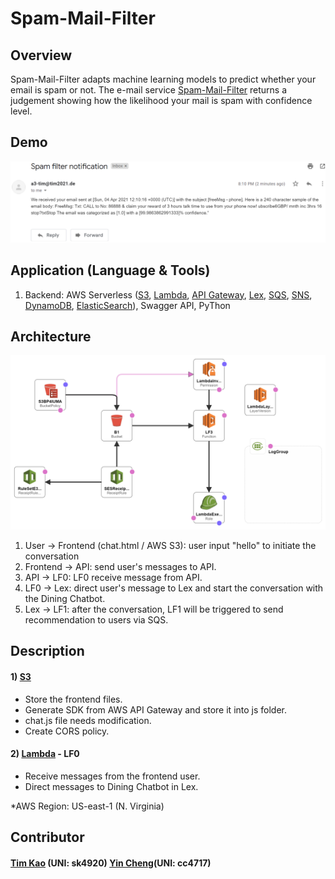 # Spam-Mail-Filter #

## Overview ##
Spam-Mail-Filter adapts machine learning models to predict whether your email is spam or not. The e-mail service [Spam-Mail-Filter](a3-tim@tim2021.de) returns a judgement showing how the likelihood your mail is spam with confidence level.

## Demo ##
![image](https://github.com/tim-kao/Spam-Mail-Filter/blob/main/demo/demo.png)

## Application (Language & Tools) ##
1) Backend: AWS Serverless ([S3](https://aws.amazon.com/s3/), [Lambda](https://aws.amazon.com/lambda/), [API Gateway](https://aws.amazon.com/apigateway/), [Lex](https://aws.amazon.com/lex/), [SQS](https://aws.amazon.com/sqs/), [SNS](https://aws.amazon.com/sns/), [DynamoDB](https://aws.amazon.com/dynamodb/), [ElasticSearch](https://aws.amazon.com/es/)), Swagger API, PyThon


## Architecture ##
![image](https://github.com/tim-kao/Spam-Mail-Filter/blob/main/demo/architecture.png)
1) User -> Frontend (chat.html / AWS S3): user input "hello" to initiate the conversation
2) Frontend -> API: send user's messages to API.
3) API -> LF0: LF0 receive message from API.
4) LF0 -> Lex: direct user's message to Lex and start the conversation with the Dining Chatbot.
5) Lex -> LF1: after the conversation, LF1 will be triggered to send recommendation to users via SQS.


## Description ##
#### 1) [S3](https://aws.amazon.com/s3/)
- Store the frontend files.
- Generate SDK from AWS API Gateway and store it into js folder.
- chat.js file needs modification.
- Create CORS policy.

#### 2) [Lambda](https://aws.amazon.com/lambda/) - LF0
- Receive messages from the frontend user.
- Direct messages to Dining Chatbot in Lex.

*AWS Region: US-east-1 (N. Virginia)


## Contributor ##
#### [Tim Kao](https://github.com/tim-kao) (UNI: sk4920) [Yin Cheng](https://github.com/jyincheng)(UNI: cc4717)
